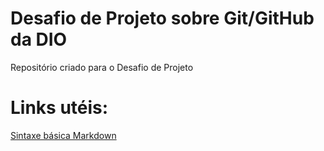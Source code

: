 #  Desafio de Projeto sobre Git/GitHub da DIO

Repositório criado para o Desafio de Projeto

# Links utéis:

[Sintaxe básica Markdown](https://www.markdownguide.org/basic-syntax/)
